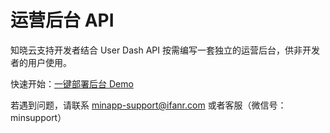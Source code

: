 <!-- ex_nonav -->

# 运营后台 API

知晓云支持开发者结合 User Dash API 按需编写一套独立的运营后台，供非开发者的用户使用。

快速开始：[一键部署后台 Demo](https://github.com/ifanrx/hydrogen-demo/tree/master/user-dash-demo)

若遇到问题，请联系 <minapp-support@ifanr.com> 或者客服（微信号：minsupport）
